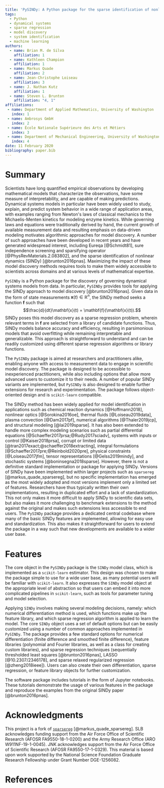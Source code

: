 ```yaml
---
title: 'PySINDy: A Python package for the sparse identification of nonlinear dynamical systems from data'
tags:
  - Python
  - dynamical systems
  - sparse regression
  - model discovery
  - system identification
  - machine learning
authors:
  - name: Brian M. de Silva
    affiliation: 1
  - name: Kathleen Champion
    affiliation: 1
  - name: Markus Quade
    affiliation: 2
  - name: Jean-Christophe Loiseau
    affiliation: 3
  - name: J. Nathan Kutz
    affiliation: 1
  - name: Steven L. Brunton
    affiliation: "4, 1"
affiliations:
 - name: Department of Applied Mathematics, University of Washington
   index: 1
 - name: Ambrosys GmbH
   index: 2
 - name: École Nationale Supérieure des Arts et Métiers
   index: 3
 - name: Department of Mechanical Engineering, University of Washington
   index: 4
date: 11 February 2020
bibliography: paper.bib
---
```


# Summary

Scientists have long quantified empirical observations by developing mathematical models that characterize the observations, have some measure of interpretability, and are capable of making predictions.
Dynamical systems models in particular have been widely used to study, explain, and predict system behavior in a wide range of application areas, with examples ranging from Newton's laws of classical mechanics to the Michaelis-Menten kinetics for modeling enzyme kinetics.
While governing laws and equations were traditionally derived by hand, the current growth of available measurement data and resulting emphasis on data-driven modeling motivates algorithmic approaches for model discovery.
A number of such approaches have been developed in recent years and have generated widespread interest, including Eureqa [@Schmidt81], sure independence screening and sparsifying operator [@PhysRevMaterials.2.083802], and the sparse identification of nonlinear dynamics (SINDy) [@brunton2016pnas].
Maximizing the impact of these model discovery methods requires tools to make them widely accessible to scientists across domains and at various levels of mathematical expertise.

`PySINDy` is a Python package for the discovery of governing dynamical systems models from data.
In particular, `PySINDy` provides tools for applying the SINDy approach to model discovery [@brunton2016pnas].
Given data in the form of state measurements $\mathbf{x}(t) \in \mathbb{R}^n$, the SINDy method seeks a function $\mathbf{f}$ such that
$$\frac{d}{dt}\mathbf{x}(t) = \mathbf{f}(\mathbf{x}(t)).$$
SINDy poses this model discovery as a sparse regression problem, wherein relevant terms in $\mathbf{f}$ are selected from a library of candidate functions.
Thus, SINDy models balance accuracy and efficiency, resulting in parsimonious models that avoid overfitting while remaining interpretable and generalizable.
This approach is straightforward to understand and can be readily customized using different sparse regression algorithms or library functions.

The `PySINDy` package is aimed at researchers and practitioners alike, enabling anyone with access to measurement data to engage in scientific model discovery.
The package is designed to be accessible to inexperienced practitioners, while also including options that allow more advanced users to customize it to their needs.
A number of popular SINDy variants are implemented, but `PySINDy` is also designed to enable further extensions for research and experimentation.
The package follows object-oriented design and is `scikit-learn` compatible.

The SINDy method has been widely applied for model identification in applications such as chemical reaction dynamics [@Hoffmann2018], nonlinear optics [@Sorokina2016oe], thermal fluids [@Loiseau2019data], plasma convection [@Dam2017pf], numerical algorithms [@Thaler2019jcp], and structural modeling [@lai2019sparse].
It has also been extended to handle  more complex modeling scenarios such as partial differential equations [@Schaeffer2017prsa;@Rudy2017sciadv], systems with inputs or control [@Kaiser2018prsa], corrupt or limited data [@tran2017exact;@schaeffer2018extracting], integral formulations [@Schaeffer2017pre;@Reinbold2020pre], physical constraints [@Loiseau2017jfm], tensor representations [@Gelss2019mindy], and stochastic systems [@boninsegna2018sparse].
However, there is not a definitive standard implementation or package for applying SINDy.
Versions of SINDy have been implemented within larger projects such as `sparsereg` [@markus_quade_sparsereg], but no specific implementation has emerged as the most widely adopted and most versions implement only a limited set of features.
Researchers have thus typically written their own implementations, resulting in duplicated effort and a lack of standardization.
This not only makes it more difficult to apply SINDy to scientific data sets, but also makes it more challenging to benchmark extensions to the method against the original and makes such extensions less accessible to end users.
The `PySINDy` package provides a dedicated central codebase where many of the basic SINDy features are implemented, allowing for easy use and standardization.
This also makes it straightforward for users to extend the package in a way such that new developments are available to a wider user base.


# Features
The core object in the `PySINDy` package is the `SINDy` model class, which is implemented as a `scikit-learn` estimator.
This design was chosen to make the package simple to use for a wide user base, as many potential users will be familiar with `scikit-learn`.
It also expresses the `SINDy` model object at the appropriate level of abstraction so that users can embed it into more complicated pipelines in `scikit-learn`, such as tools for parameter tuning and model selection.

Applying `SINDy` involves making several modeling decisions, namely: which numerical differentiation method is used, which functions make up the feature library, and which sparse regression algorithm is applied to learn the model.
The core `SINDy` object uses a set of default options but can be easily customized using a number of common approaches implemented in `PySINDy`.
The package provides a few standard options for numerical differentiation (finite difference and smoothed finite difference), feature libraries (polynomial and Fourier libraries, as well as a class for creating custom libraries), and sparse regression techniques (sequentially thresholded least squares [@brunton2016pnas], LASSO [@10.2307/2346178], and sparse relaxed regularized regression [@zheng2018ieee]).
Users can also create their own differentiation, sparse regression, or feature library objects for further customization.

The software package includes tutorials in the form of Jupyter notebooks.
These tutorials demonstrate the usage of various features in the package and reproduce the examples from the original SINDy paper [@brunton2016pnas].


# Acknowledgments

This project is a fork of [`sparsereg`](https://github.com/Ohjeah/sparsereg) [@markus_quade_sparsereg].
SLB acknowledges funding support from the Air Force Office of Scientific Research (AFOSR FA9550-18-1-0200) and the Army Research Office (ARO W911NF-19-1-0045).
JNK acknowledges support from the Air Force Office of Scientific Research (AFOSR FA9550-17-1-0329).
This material is based upon work supported by the National Science Foundation Graduate Research Fellowship under Grant Number DGE-1256082.

# References
